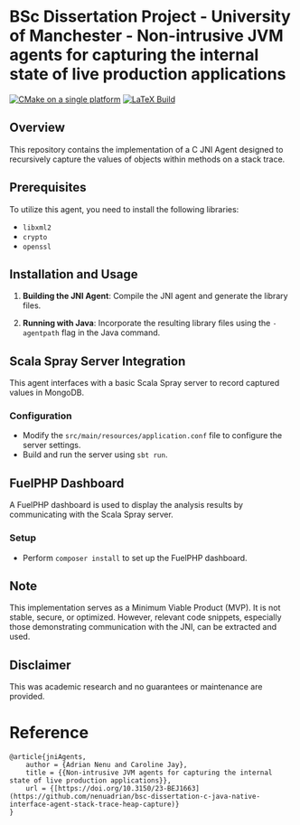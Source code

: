 #  BSc Dissertation Project - University of Manchester - Non-intrusive JVM agents for capturing the internal state of live production applications

[![CMake on a single platform](https://github.com/nenuadrian/c-java-native-interface-agent-stack-trace-heap-capture/actions/workflows/cmake-single-platform.yml/badge.svg)](https://github.com/nenuadrian/c-java-native-interface-agent-stack-trace-heap-capture/actions/workflows/cmake-single-platform.yml)
[![LaTeX Build](https://github.com/nenuadrian/bsc-dissertation-c-java-native-interface-agent-stack-trace-heap-capture/actions/workflows/main.yml/badge.svg)](https://github.com/nenuadrian/bsc-dissertation-c-java-native-interface-agent-stack-trace-heap-capture/actions/workflows/main.yml)

## Overview
This repository contains the implementation of a C JNI Agent designed to recursively capture the values of objects within methods on a stack trace.

## Prerequisites
To utilize this agent, you need to install the following libraries:
- `libxml2`
- `crypto`
- `openssl`

## Installation and Usage
1. **Building the JNI Agent**:
   Compile the JNI agent and generate the library files.
   
2. **Running with Java**:
   Incorporate the resulting library files using the `-agentpath` flag in the Java command.

## Scala Spray Server Integration
This agent interfaces with a basic Scala Spray server to record captured values in MongoDB.

### Configuration
- Modify the `src/main/resources/application.conf` file to configure the server settings.
- Build and run the server using `sbt run`.

## FuelPHP Dashboard
A FuelPHP dashboard is used to display the analysis results by communicating with the Scala Spray server.

### Setup
- Perform `composer install` to set up the FuelPHP dashboard.

## Note
This implementation serves as a Minimum Viable Product (MVP). It is not stable, secure, or optimized. However, relevant code snippets, especially those demonstrating communication with the JNI, can be extracted and used.

## Disclaimer
This was academic research and no guarantees or maintenance are provided.

# Reference

```
@article{jniAgents,
	author = {Adrian Nenu and Caroline Jay},
	title = {{Non-intrusive JVM agents for capturing the internal state of live production applications}},
	url = {[https://doi.org/10.3150/23-BEJ1663](https://github.com/nenuadrian/bsc-dissertation-c-java-native-interface-agent-stack-trace-heap-capture)}
}
```
